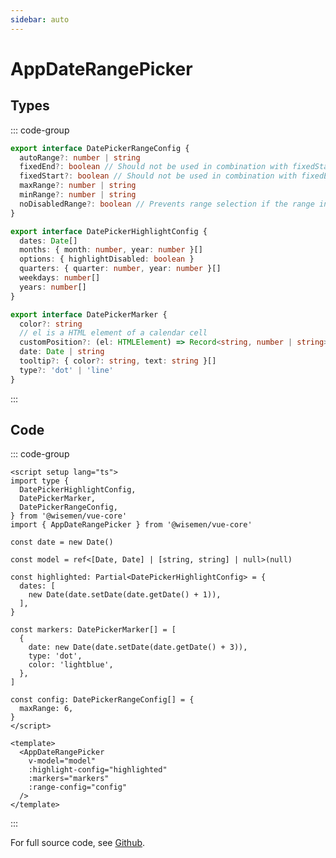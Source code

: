 ```yaml
---
sidebar: auto
---
```



# AppDateRangePicker

<!-- @include: ./app-date-range-picker-meta.md -->

## Types
::: code-group
```ts [DatePickerRangeConfig]
export interface DatePickerRangeConfig {
  autoRange?: number | string
  fixedEnd?: boolean // Should not be used in combination with fixedStart
  fixedStart?: boolean // Should not be used in combination with fixedEnd
  maxRange?: number | string
  minRange?: number | string
  noDisabledRange?: boolean // Prevents range selection if the range includes disabled dates
}
```
```ts [DatePickerHighlightConfig]
export interface DatePickerHighlightConfig {
  dates: Date[]
  months: { month: number, year: number }[]
  options: { highlightDisabled: boolean }
  quarters: { quarter: number, year: number }[]
  weekdays: number[]
  years: number[]
}
```
```ts [DatePickerMarker]
export interface DatePickerMarker {
  color?: string
  // el is a HTML element of a calendar cell
  customPosition?: (el: HTMLElement) => Record<string, number | string>
  date: Date | string
  tooltip?: { color?: string, text: string }[]
  type?: 'dot' | 'line'
}
```
:::


## Code

::: code-group
```vue [Usage]
<script setup lang="ts">
import type {
  DatePickerHighlightConfig,
  DatePickerMarker,
  DatePickerRangeConfig,
} from '@wisemen/vue-core'
import { AppDateRangePicker } from '@wisemen/vue-core'

const date = new Date()

const model = ref<[Date, Date] | [string, string] | null>(null)

const highlighted: Partial<DatePickerHighlightConfig> = {
  dates: [
    new Date(date.setDate(date.getDate() + 1)),
  ],
}

const markers: DatePickerMarker[] = [
  {
    date: new Date(date.setDate(date.getDate() + 3)),
    type: 'dot',
    color: 'lightblue',
  },
]

const config: DatePickerRangeConfig[] = {
  maxRange: 6,
}
</script>
  
<template>
  <AppDateRangePicker
    v-model="model"
    :highlight-config="highlighted"
    :markers="markers"
    :range-config="config"
  />
</template>
```
:::

For full source code, see [Github](https://github.com/wisemen-digital/vue-core/blob/main/packages/components/src/components/date-range/AppDateRangePicker.vue).
